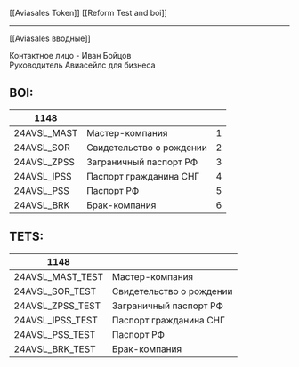 [[Aviasales Token]]
[[Reform Test and boi]]

---
[[Aviasales вводные]]

Контактное лицо - Иван Бойцов  
Руководитель Авиасейлс для бизнеса
## BOI:
| 1148        |                          |     |
| ----------- | ------------------------ | --- |
| 24AVSL_MAST | Мастер-компания          | 1   |
| 24AVSL_SOR  | Свидетельство о рождении | 2   |
| 24AVSL_ZPSS | Заграничный паспорт РФ   | 3   |
| 24AVSL_IPSS | Паспорт гражданина СНГ   | 4   |
| 24AVSL_PSS  | Паспорт РФ               | 5   |
| 24AVSL_BRK  | Брак-компания            | 6   |
## TETS:

| 1148             |                          |
| ---------------- | ------------------------ |
| 24AVSL_MAST_TEST | Мастер-компания          |
| 24AVSL_SOR_TEST  | Свидетельство о рождении |
| 24AVSL_ZPSS_TEST | Заграничный паспорт РФ   |
| 24AVSL_IPSS_TEST | Паспорт гражданина СНГ   |
| 24AVSL_PSS_TEST  | Паспорт РФ               |
| 24AVSL_BRK_TEST  | Брак-компания            |
